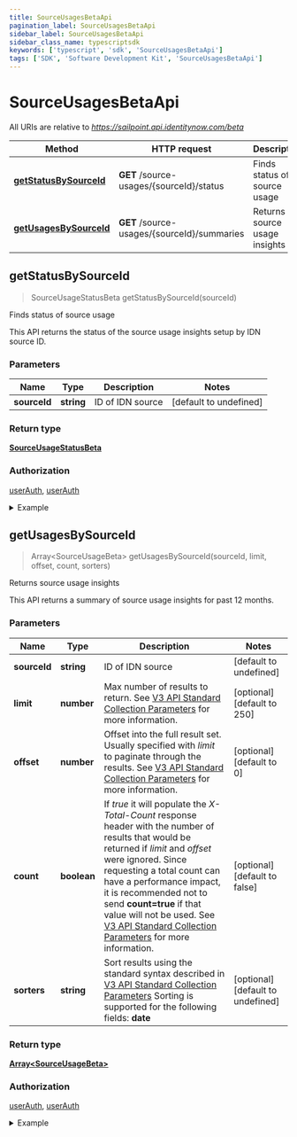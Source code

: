 ```yaml
---
title: SourceUsagesBetaApi
pagination_label: SourceUsagesBetaApi
sidebar_label: SourceUsagesBetaApi
sidebar_class_name: typescriptsdk
keywords: ['typescript', 'sdk', 'SourceUsagesBetaApi'] 
tags: ['SDK', 'Software Development Kit', 'SourceUsagesBetaApi']
---
```


# SourceUsagesBetaApi

All URIs are relative to *https://sailpoint.api.identitynow.com/beta*

Method | HTTP request | Description
------------- | ------------- | -------------
[**getStatusBySourceId**](SourceUsagesBetaApi.md#getStatusBySourceId) | **GET** /source-usages/{sourceId}/status | Finds status of source usage
[**getUsagesBySourceId**](SourceUsagesBetaApi.md#getUsagesBySourceId) | **GET** /source-usages/{sourceId}/summaries | Returns source usage insights



## getStatusBySourceId

> SourceUsageStatusBeta getStatusBySourceId(sourceId)

Finds status of source usage

This API returns the status of the source usage insights setup by IDN source ID.

### Parameters


Name | Type | Description  | Notes
------------- | ------------- | ------------- | -------------
 **sourceId** | **string**| ID of IDN source | [default to undefined]

### Return type

[**SourceUsageStatusBeta**](../Models/SourceUsageStatusBeta.md)

### Authorization

[userAuth](https://developer.sailpoint.com/docs/api/v3/identity-security-cloud-v-3-api#authentication), [userAuth](https://developer.sailpoint.com/docs/api/v3/identity-security-cloud-v-3-api#authentication)

<details>
<summary>Example</summary>

```javascript
import { Configuration, SourceUsagesBetaApi } from "sailpoint-api-client";
const apiConfig = new Configuration();
const sourceUsagesBetaApi = new SourceUsagesBetaApi(apiConfig);
const sourceId : string = "2c9180835d191a86015d28455b4a2329"; // ID of IDN source
const val = await sourceUsagesBetaApi.getStatusBySourceId(sourceId);
console.log('API called successfully. Returned data: ' + val.data);
```
</details>


## getUsagesBySourceId

> Array&lt;SourceUsageBeta&gt; getUsagesBySourceId(sourceId, limit, offset, count, sorters)

Returns source usage insights

This API returns a summary of source usage insights for past 12 months.

### Parameters


Name | Type | Description  | Notes
------------- | ------------- | ------------- | -------------
 **sourceId** | **string**| ID of IDN source | [default to undefined]
 **limit** | **number**| Max number of results to return. See [V3 API Standard Collection Parameters](https://developer.sailpoint.com/idn/api/standard-collection-parameters) for more information. | [optional] [default to 250]
 **offset** | **number**| Offset into the full result set. Usually specified with *limit* to paginate through the results. See [V3 API Standard Collection Parameters](https://developer.sailpoint.com/idn/api/standard-collection-parameters) for more information. | [optional] [default to 0]
 **count** | **boolean**| If *true* it will populate the *X-Total-Count* response header with the number of results that would be returned if *limit* and *offset* were ignored.  Since requesting a total count can have a performance impact, it is recommended not to send **count&#x3D;true** if that value will not be used.  See [V3 API Standard Collection Parameters](https://developer.sailpoint.com/idn/api/standard-collection-parameters) for more information. | [optional] [default to false]
 **sorters** | **string**| Sort results using the standard syntax described in [V3 API Standard Collection Parameters](https://developer.sailpoint.com/idn/api/standard-collection-parameters#sorting-results)  Sorting is supported for the following fields: **date** | [optional] [default to undefined]

### Return type

[**Array&lt;SourceUsageBeta&gt;**](../Models/SourceUsageBeta.md)

### Authorization

[userAuth](https://developer.sailpoint.com/docs/api/v3/identity-security-cloud-v-3-api#authentication), [userAuth](https://developer.sailpoint.com/docs/api/v3/identity-security-cloud-v-3-api#authentication)

<details>
<summary>Example</summary>

```javascript
import { Configuration, SourceUsagesBetaApi } from "sailpoint-api-client";
const apiConfig = new Configuration();
const sourceUsagesBetaApi = new SourceUsagesBetaApi(apiConfig);
const sourceId : string = "2c9180835d191a86015d28455b4a2329"; // ID of IDN source
const limit = 250, // number | Max number of results to return. See [V3 API Standard Collection Parameters](https://developer.sailpoint.com/idn/api/standard-collection-parameters) for more information.
  offset = 0, // number | Offset into the full result set. Usually specified with *limit* to paginate through the results. See [V3 API Standard Collection Parameters](https://developer.sailpoint.com/idn/api/standard-collection-parameters) for more information.
  count = true, // boolean | If *true* it will populate the *X-Total-Count* response header with the number of results that would be returned if *limit* and *offset* were ignored.  Since requesting a total count can have a performance impact, it is recommended not to send **count=true** if that value will not be used.  See [V3 API Standard Collection Parameters](https://developer.sailpoint.com/idn/api/standard-collection-parameters) for more information.
  sorters = "-date"; // string | Sort results using the standard syntax described in [V3 API Standard Collection Parameters](https://developer.sailpoint.com/idn/api/standard-collection-parameters#sorting-results)  Sorting is supported for the following fields: **date**
const val = await sourceUsagesBetaApi.getUsagesBySourceId(sourceId, limit, offset, count, sorters);
console.log('API called successfully. Returned data: ' + val.data);
```
</details>

